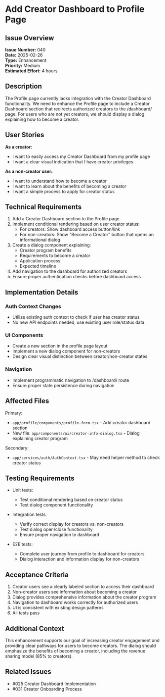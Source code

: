 # Add Creator Dashboard to Profile Page

## Issue Overview

**Issue Number:** 040  
**Date:** 2025-02-26  
**Type:** Enhancement  
**Priority:** Medium  
**Estimated Effort:** 4 hours  

## Description

The Profile page currently lacks integration with the Creator Dashboard functionality. We need to enhance the Profile page to include a Creator Dashboard section that redirects authorized creators to the /dashboard/ page. For users who are not yet creators, we should display a dialog explaining how to become a creator.

## User Stories

**As a creator:**
- I want to easily access my Creator Dashboard from my profile page
- I want a clear visual indication that I have creator privileges

**As a non-creator user:**
- I want to understand how to become a creator
- I want to learn about the benefits of becoming a creator
- I want a simple process to apply for creator status

## Technical Requirements

1. Add a Creator Dashboard section to the Profile page
2. Implement conditional rendering based on user creator status:
   - For creators: Show dashboard access button/link
   - For non-creators: Show "Become a Creator" button that opens an informational dialog
3. Create a dialog component explaining:
   - Creator program benefits
   - Requirements to become a creator
   - Application process
   - Expected timeline
4. Add navigation to the dashboard for authorized creators
5. Ensure proper authentication checks before dashboard access

## Implementation Details

### Auth Context Changes
- Utilize existing auth context to check if user has creator status
- No new API endpoints needed, use existing user role/status data

### UI Components
- Create a new section in the profile page layout
- Implement a new dialog component for non-creators
- Design clear visual distinction between creator/non-creator states

### Navigation
- Implement programmatic navigation to /dashboard/ route
- Ensure proper state persistence during navigation

## Affected Files

Primary:
- `app/profile/components/profile-form.tsx` - Add creator dashboard section
- New file: `app/components/ui/creator-info-dialog.tsx` - Dialog explaining creator program

Secondary:
- `app/services/auth/AuthContext.tsx` - May need helper method to check creator status

## Testing Requirements

- Unit tests:
  - Test conditional rendering based on creator status
  - Test dialog component functionality
  
- Integration tests:
  - Verify correct display for creators vs. non-creators
  - Test dialog open/close functionality
  - Ensure proper navigation to dashboard
  
- E2E tests:
  - Complete user journey from profile to dashboard for creators
  - Dialog interaction and information display for non-creators

## Acceptance Criteria

1. Creator users see a clearly labeled section to access their dashboard
2. Non-creator users see information about becoming a creator
3. Dialog provides comprehensive information about the creator program
4. Navigation to dashboard works correctly for authorized users
5. UI is consistent with existing design patterns
6. All tests pass

## Additional Context

This enhancement supports our goal of increasing creator engagement and providing clear pathways for users to become creators. The dialog should emphasize the benefits of becoming a creator, including the revenue sharing model (85% to creators).

## Related Issues

- #025 Creator Dashboard Implementation
- #031 Creator Onboarding Process
